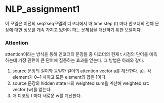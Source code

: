 # NLP_assignment1
이 모델은 이전의 seq2seq모델의 디코더에서 매 time step (t) 마다 인코더의 전체 문장에 대한 정보를 계속 가지고 있어야 하는 문제점을 개선하기 위한 모델이다.

### Attention
attention이라는 방식을 통해 인코더의 문장들 중 디코더의 현재 t 시점의 단어를 예측하는데 가장 관련이 큰 단어에 집중하는 효과를 얻는다. 그 방법은 아래와 같다.
1. source 문장의 길이와 동일한 길이의 attention vector a를 계산한다. a는 각 element가 0~1 사이고 모든 element의 합은 1이다.
2. source 문장의 hidden state H의 weighted sum을 계산해 weighted src vector (w)를 얻는다.
3. 매 디코딩 t 마다 새로운 w를 계산한다.

